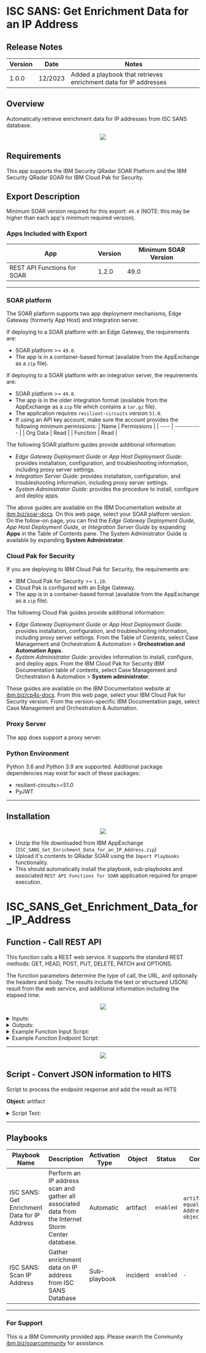 # ISC SANS: Get Enrichment Data for an IP Address

 ## Release Notes
| Version | Date | Notes |
| ------- | ---- | ----- |
| 1.0.0 | 12/2023 | Added a playbook that retrieves enrichment data for IP addresses|

## Overview
Automatically retrieve enrichment data for IP addresses from ISC SANS database.

<p align="center">
<img src="./doc/screenshots/pb_sans_isc_scan_ip.png" />
</p>

## Requirements
This app supports the IBM Security QRadar SOAR Platform and the IBM Security QRadar SOAR for IBM Cloud Pak for Security.

 ## Export Description

Minimum SOAR version required for this export: `49.0` (NOTE: this may be higher than each app's minimum required version).

### Apps Included with Export
| App | Version | Minimum SOAR Version |
| --- | ------- | -------------------- |
| REST API Functions for SOAR | 1.2.0 | 49.0 |
 
 ---

### SOAR platform
The SOAR platform supports two app deployment mechanisms, Edge Gateway (formerly App Host) and integration server.

If deploying to a SOAR platform with an Edge Gateway, the requirements are:
* SOAR platform >= `49.0`.
* The app is in a container-based format (available from the AppExchange as a `zip` file).

If deploying to a SOAR platform with an integration server, the requirements are:
* SOAR platform >= `49.0`.
* The app is in the older integration format (available from the AppExchange as a `zip` file which contains a `tar.gz` file).
* The application requires `resilient-circuits` version `51.0`.
* If using an API key account, make sure the account provides the following minimum permissions: 
  | Name | Permissions |
  | ---- | ----------- |
  | Org Data | Read |
  | Function | Read |

The following SOAR platform guides provide additional information: 
* _Edge Gateway Deployment Guide_ or _App Host Deployment Guide_: provides installation, configuration, and troubleshooting information, including proxy server settings.
* _Integration Server Guide_: provides installation, configuration, and troubleshooting information, including proxy server settings.
* _System Administrator Guide_: provides the procedure to install, configure and deploy apps. 

The above guides are available on the IBM Documentation website at [ibm.biz/soar-docs](https://ibm.biz/soar-docs). On this web page, select your SOAR platform version. On the follow-on page, you can find the _Edge Gateway Deployment Guide_, _App Host Deployment Guide_, or _Integration Server Guide_ by expanding **Apps** in the Table of Contents pane. The System Administrator Guide is available by expanding **System Administrator**.

### Cloud Pak for Security
If you are deploying to IBM Cloud Pak for Security, the requirements are:
* IBM Cloud Pak for Security >= `1.10`.
* Cloud Pak is configured with an Edge Gateway.
* The app is in a container-based format (available from the AppExchange as a `zip` file).

The following Cloud Pak guides provide additional information: 
* _Edge Gateway Deployment Guide_ or _App Host Deployment Guide_: provides installation, configuration, and troubleshooting information, including proxy server settings. From the Table of Contents, select Case Management and Orchestration & Automation > **Orchestration and Automation Apps**.
* _System Administrator Guide_: provides information to install, configure, and deploy apps. From the IBM Cloud Pak for Security IBM Documentation table of contents, select Case Management and Orchestration & Automation > **System administrator**.

These guides are available on the IBM Documentation website at [ibm.biz/cp4s-docs](https://ibm.biz/cp4s-docs). From this web page, select your IBM Cloud Pak for Security version. From the version-specific IBM Documentation page, select Case Management and Orchestration & Automation.

### Proxy Server
The app does support a proxy server.

### Python Environment
Python 3.6 and Python 3.9 are supported.
Additional package dependencies may exist for each of these packages:
* resilient-circuits>=51.0
* PyJWT

---

## Installation

<p align="center">
<img src="./doc/screenshots/pb_installation.png" />
</p>

* Unzip the file downloaded from IBM AppExchange (`ISC_SANS_Get_Enrichment_Data_for_an_IP_Address.zip`) 
* Upload it's contents to QRadar SOAR using the `Import Playbooks` functionality.
* This should automatically install the playbook, sub-playbooks and associated `REST API Functions for SOAR` application required for proper execution.

# ISC_SANS_Get_Enrichment_Data_for_IP_Address

## Function - Call REST API
This function calls a REST web service. It supports the standard REST methods: GET, HEAD, POST, PUT, DELETE, PATCH and OPTIONS.

The function parameters determine the type of call, the URL, and optionally the headers and body. The results include the text or structured (JSON) result from the web service, and additional information including the elapsed time.

<p align="center">
<img src="./doc/screenshots/fn_rest_api.png" />
</p>

<details><summary>Inputs:</summary>
<p>

| Name | Type | Required | Example | Tooltip |
| ---- | :--: | :------: | ------- | ------- |
| `rest_api_headers` | `textarea` | No | `-` | - |
| `rest_api_method` | `select` | No | `-` | - |
| `rest_api_timeout` | `number` | No | `-` | - |
| `rest_api_url` | `text` | No | `-` | - |
| `rest_api_verify` | `boolean` | Yes | `-` | Verify SSL certificate |
| `rest_retry_backoff` | `number` | No | `3` | Multiplier applied to delay between attempts. Default: `1` (no backoff). Matches `backoff` parameter of retry.api.retry_call https://github.com/eSAMTrade/retry#retry_call |
| `rest_retry_delay` | `number` | No | `3` | Initial delay between attempts. Default: `1`. Matches `delay` parameter of retry.api.retry_call https://github.com/eSAMTrade/retry#retry_call |
| `rest_retry_tries` | `number` | No | `3` | The maximum number of attempts. Default: `1` (no retry). Use `-1` for unlimited retries.  Matches `tries` parameter of `retry.api.

</p>
</details>

<details><summary>Outputs:</summary>
<p>

> **NOTE:** This example might be in JSON format, but `results` is a Python Dictionary on the SOAR platform.

```python
{
    "content": {
        "number": "1.1.1.1",
        "count": "9903",
        "attacks": "49",
        "maxdate": "2024-02-15",
        "mindate": "2021-09-29",
        "updated": "2024-02-16 04:06:44",
        "comment": "None",
        "maxrisk": "None",
        "asabusecontact": "abuse@cloudflare.com",
        "as": "13335",
        "asname": "CLOUDFLARENET",
        "ascountry": "US",
        "assize": "2500608",
        "network": "1.1.1.0/24",
        "threatfeeds": "None",
        "alexa": "None"
    },
    "success": true,
    "raw": "<?xml version=\"1.0\" encoding=\"UTF-8\"?>\n<ip><number>1.1.1.1</number><count>9903</count><attacks>49</attacks><maxdate>2024-02-15</maxdate><mindate>2021-09-29</mindate><updated>2024-02-16 04:06:44</updated><comment></comment><maxrisk></maxrisk><asabusecontact>abuse@cloudflare.com</asabusecontact><as>13335</as><asname>CLOUDFLARENET</asname><ascountry>US</ascountry><assize>2500608</assize><network>1.1.1.0/24</network><threatfeeds><mastodon><lastseen>2024-02-16</lastseen><firstseen>2023-07-13</firstseen></mastodon><openresolver><lastseen>2024-02-15</lastseen><firstseen>2022-02-04</firstseen></openresolver></threatfeeds><alexa><lastrank>4585</lastrank><domains>2</domains><firstseen>2015-12-29</firstseen><lastseen>2015-12-29</lastseen><hostname>null.scientificamerican.com</hostname></alexa></ip>"
}
```

</p>
</details>

<details><summary>Example Function Input Script:</summary>
<p>

```python
# This script employs the `fn_rest_api` function to send a REST request to the SANS endpoint, using the value from the artifact if the artifact is an IP address.

# REST methods
inputs.rest_api_method  = "GET"

# Endpoint url
inputs.rest_api_url     =  f"http://isc.sans.edu/api/ip/{playbook.inputs.ip_address}"

# Verify 
inputs.rest_api_verify  = True

# Request timeout
inputs.rest_api_timeout = 60

# Retry tries
inputs.rest_retry_tries = 5

# Retry delay
inputs.rest_retry_delay = 5

# Retry backoff
inputs.rest_retry_backoff = 2
```

</p>
</details>

<details><summary>Example Function Endpoint Script:</summary>
<p>

```python
import xml.etree.ElementTree as ET

IP_INFO_UNAVAILABLE_TEMPLATE = {
  "as" : '0',
  "assize"  : '0',
  "count"   : "None",
  "attacks" : "None",
  "maxdate" : "None",
  "mindate" : "None",
  "updated" : "None",
  "comment" : "None",
  "maxrisk" : "None",
  "network" : "None",
  "asname"  : "not routed",
  "ascountry" : "XX",
  "asabusecontact" : "None"}

json_intel, success = {}, True

# Converting response to a XML Tree
raw_response = playbook.functions.results.ip_information.content.text

# Converting response from XML to JSON
for each_tag in ET.fromstring(raw_response):
    
    # Skipping process if the number tag has no value
    if each_tag.tag == "number" and not each_tag.text:
        success = False
        break

    # Certain tags tend to have nested values, these are flattened and added to `json_intel`
    if each_tag.tag in ["threatfeed", "ssh", "weblogs"]:
        json_intel = {}
        for sub_tag in each_tag:
            json_intel[f"{each_tag.tag} {sub_tag.tag}"] = sub_tag.text

    # Otherwise tag and it's value is directly added
    else:
        json_intel[each_tag.tag]  = str(each_tag.text)

if success:
    success = False
    for key in IP_INFO_UNAVAILABLE_TEMPLATE:
        if json_intel[key] != IP_INFO_UNAVAILABLE_TEMPLATE[key]:
            success = True
            break


playbook.results = {
    "content" : json_intel,
    "success" : success,
    "raw" : raw_response
}

```

</p>
</details>

---

<p align="center">
<img src="./doc/screenshots/pb_sans_isc_scan_ip.png" />
</p>


## Script - Convert JSON information to HITS
Script to process the endpoint response and add the result as HITS

**Object:** artifact

<details><summary>Script Text:</summary>
<p>

```python
import xml.etree.ElementTree as ET


def compile_section_by_dtype(value, name):
    """
    Complies received information into HIT Cards. The information can have varied datatype. This function
    automatically detects the data type and formats the information suitable for a SOAR artifact. The result
    is returned as a dictionary representing the subsection with its name, data type, and converted
    value (if applicable).

    Args:
    ----
        value (str): The value to be categorized into a specific data type.
        name  (str): The name or identifier for the subsection.

    Returns:
    -------
        dict: A dictionary representing the subsection with the following keys:
            - "name"  : The name or identifier passed as the 'name' parameter.
            - "type"  : The determined data type of the 'value' (either "string," "uri," or "number").
            - "value" : The 'value' converted to the appropriate data type (int for numbers).
    """
    info_type = "string"

    # if "http" found, the string is classified as an URL
    if "http" in value:
        info_type = "uri"

    # detects if the given string is a number
    elif value.isdigit():
        info_type = "number"
        value = int(value)

    # format required for a HIT card to compile within an artifact
    subsection = {
        "name"  : name,
        "type"  : info_type,
        "value" : value
    }
    return subsection


def dedup_section(section):
    """
    An HIT card exclusively accommodates distinct entries and cannot exhibit information in a nested
    structure. Consequently, data is condensed and organized within the HIT card. To prevent 
    redundancies, this function is employed to attach an index number to the names of recurring
    entries, ensuring their uniqueness

    Args:
    ----
        section (dict): The section to be de-duplicated

    Returns:
    -------
        dict : Similar dictionary with de-duplicated "name" value
    """
    unique_keys = {}
    for idx, each_item in enumerate(section):
        if each_item["name"] not in unique_keys:
            unique_keys[each_item["name"]] = 0
        else:
            unique_keys[each_item["name"]] += 1
            section[idx]["name"] = section[idx]["name"] + str(unique_keys[each_item["name"]])
    return section


def create_hits(success, response):
  """
  Wrapper function that creates a HIT. Dpendin on the result being returned from the sub-playbook
  this function uses `dedup_section` and `compile_section_by_dtype` functions to format the json results
  in the format required for HIT creation
  
  Args:
  -----
      success  (bool): Valid response returned
      response (dict): Response returned from the sub-playbook
  
  Returns:
  -------
      None
  """
    intel = []
    if success:
        for attribute in response:
            intel.append(compile_section_by_dtype(response[attribute], attribute))
        artifact.addHit("ISC SANS IP Information:", dedup_section(intel))

create_hits(playbook.subplaybooks.results.ip_information.success, playbook.subplaybooks.results.ip_information.content)

```

</p>
</details>

---

## Playbooks
| Playbook Name | Description | Activation Type | Object | Status | Condition |  Revision | 
| ------------- | ----------- | --------------- | ------ | ------ | --------- |  -------- | 
| ISC SANS: Get Enrichment Data for IP Address | Perform an IP address scan and gather all associated data from the Internet Storm Center database. | Automatic | artifact | `enabled` | `artifact.type equals IP Address AND object_added` |  #55 | 
| ISC SANS: Scan IP Address | Gather enrichment data on IP address from ISC SANS Database | Sub-playbook | incident | `enabled` | `-` |  #39 | 

---



 
### For Support
This is a IBM Community provided app. Please search the Community [ibm.biz/soarcommunity](https://ibm.biz/soarcommunity) for assistance.
